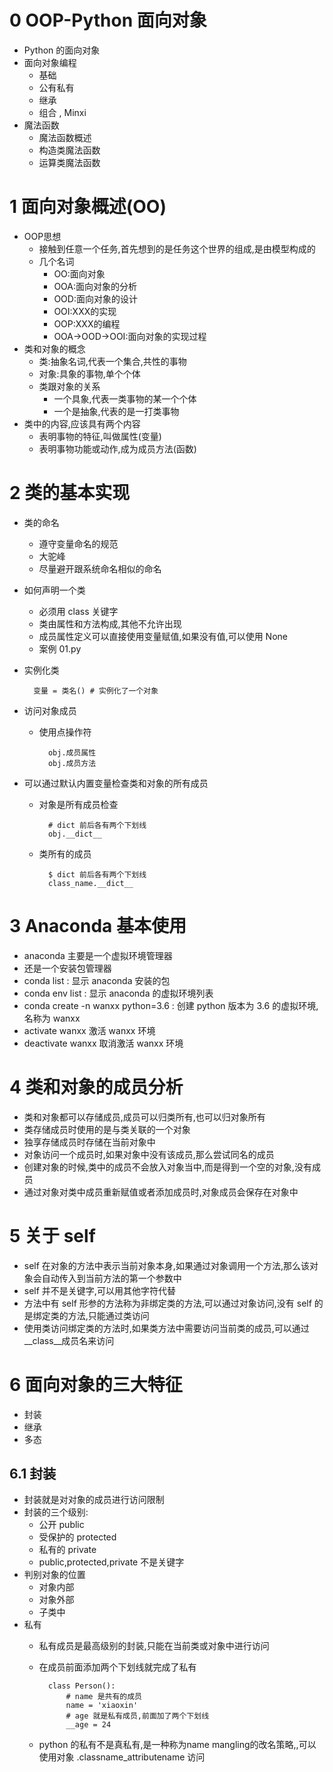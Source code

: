 # 0  OOP-Python 面向对象
- Python 的面向对象
- 面向对象编程
    - 基础
    - 公有私有
    - 继承
    - 组合 , Minxi
- 魔法函数
    - 魔法函数概述
    - 构造类魔法函数
    - 运算类魔法函数
 
# 1  面向对象概述(OO)
- OOP思想
    - 接触到任意一个任务,首先想到的是任务这个世界的组成,是由模型构成的
    - 几个名词
        - OO:面向对象
        - OOA:面向对象的分析
        - OOD:面向对象的设计
        - OOI:XXX的实现
        - OOP:XXX的编程
        - OOA->OOD->OOI:面向对象的实现过程
- 类和对象的概念
    - 类:抽象名词,代表一个集合,共性的事物
    - 对象:具象的事物,单个个体
    - 类跟对象的关系
        - 一个具象,代表一类事物的某一个个体
        - 一个是抽象,代表的是一打类事物
- 类中的内容,应该具有两个内容
    - 表明事物的特征,叫做属性(变量)
    - 表明事物功能或动作,成为成员方法(函数)

# 2  类的基本实现
- 类的命名
    - 遵守变量命名的规范
    - 大驼峰
    - 尽量避开跟系统命名相似的命名
- 如何声明一个类
    - 必须用 class 关键字
    - 类由属性和方法构成,其他不允许出现
    - 成员属性定义可以直接使用变量赋值,如果没有值,可以使用 None
    - 案例 01.py
- 实例化类
    
        变量 = 类名() # 实例化了一个对象
- 访问对象成员
    - 使用点操作符
        
            obj.成员属性
            obj.成员方法
- 可以通过默认内置变量检查类和对象的所有成员
    - 对象是所有成员检查
    
            # dict 前后各有两个下划线
            obj.__dict__
    
    - 类所有的成员
    
            $ dict 前后各有两个下划线
            class_name.__dict__
            
            
 
# 3  Anaconda 基本使用
- anaconda 主要是一个虚拟环境管理器
- 还是一个安装包管理器
- conda list : 显示 anaconda 安装的包
- conda env list : 显示 anaconda 的虚拟环境列表
- conda create -n wanxx python=3.6 : 创建 python 版本为 3.6 的虚拟环境,名称为 wanxx
- activate wanxx 激活 wanxx 环境
- deactivate wanxx 取消激活 wanxx 环境


# 4  类和对象的成员分析
- 类和对象都可以存储成员,成员可以归类所有,也可以归对象所有
- 类存储成员时使用的是与类关联的一个对象
- 独享存储成员时存储在当前对象中
- 对象访问一个成员时,如果对象中没有该成员,那么尝试同名的成员
- 创建对象的时候,类中的成员不会放入对象当中,而是得到一个空的对象,没有成员
- 通过对象对类中成员重新赋值或者添加成员时,对象成员会保存在对象中

# 5 关于 self
- self 在对象的方法中表示当前对象本身,如果通过对象调用一个方法,那么该对象会自动传入到当前方法的第一个参数中
- self 并不是关键字,可以用其他字符代替
- 方法中有 self 形参的方法称为非绑定类的方法,可以通过对象访问,没有 self 的是绑定类的方法,只能通过类访问
- 使用类访问绑定类的方法时,如果类方法中需要访问当前类的成员,可以通过 __class__成员名来访问

# 6 面向对象的三大特征
- 封装
- 继承
- 多态

## 6.1  封装
- 封装就是对对象的成员进行访问限制
- 封装的三个级别:
    - 公开 public
    - 受保护的 protected
    - 私有的 private
    - public,protected,private 不是关键字
- 判别对象的位置
    - 对象内部
    - 对象外部
    - 子类中
- 私有
    - 私有成员是最高级别的封装,只能在当前类或对象中进行访问
    - 在成员前面添加两个下划线就完成了私有
            
            class Person():
                # name 是共有的成员
                name = 'xiaoxin'
                # age 就是私有成员,前面加了两个下划线
                __age = 24
    - python 的私有不是真私有,是一种称为name mangling的改名策略,,可以使用对象 .classname_attributename 访问